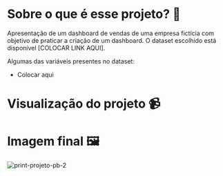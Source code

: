# Sobre o que é esse projeto? 👀

Apresentação de um dashboard de vendas de uma empresa fictícia com objetivo de praticar a criação de um dashboard. O dataset escolhido está disponível [COLOCAR LINK AQUI].

Algumas das variáveis presentes no dataset:

- Colocar aqui

# Visualização do projeto 📹

# Imagem final 🖼️
![print-projeto-pb-2](https://github.com/user-attachments/assets/0d6304b6-0e4d-4683-9c3b-08970257c888)

